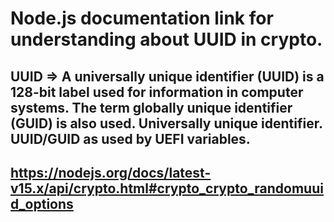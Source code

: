 # Node.js documentation link for understanding about UUID in crypto.

## UUID => A universally unique identifier (UUID) is a 128-bit label used for information in computer systems. The term globally unique identifier (GUID) is also used. Universally unique identifier. UUID/GUID as used by UEFI variables.

## https://nodejs.org/docs/latest-v15.x/api/crypto.html#crypto_crypto_randomuuid_options
